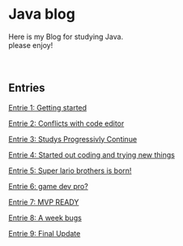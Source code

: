 # Java blog ##

Here is my Blog for studying Java.<br>
please enjoy!
<br>
<br>
<br>
## Entries ##

[Entrie 1: Getting started](blogentries/entry1.md)

[Entrie 2: Conflicts with code editor](blogentries/entry2.md)

[Entrie 3: Studys Progressivly Continue](blogentries/entry3.md)

[Entrie 4: Started out coding and trying new things](blogentries/entry4.md)

[Entrie 5: Super lario brothers is born!](blogentries/entry5.md)

[Entrie 6: game dev pro?](blogentries/entry6.md)

[Entrie 7: MVP READY](blogentries/entry7.md)

[Entrie 8: A week bugs](blogentries/entry8.md)

[Entrie 9: Final Update](blogentries/entry9.md)